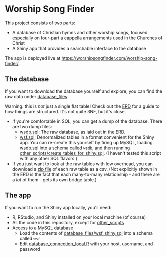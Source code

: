 # Worship Song Finder

This project consists of two parts:

* A database of Christian hymns and other worship songs, focused especially on four-part a cappella arrangements used in the Churches of Christ
* A Shiny app that provides a searchable interface to the database

The app is deployed live at <a href="https://worshipsongfinder.com/worship-song-finder/">https://worshipsongfinder.com/worship-song-finder/</a>.

## The database

If you want to download the database yourself and explore, you can find the raw data under [database_files](database_files).

Warning: this is _not_ just a single flat table!  Check out the [ERD](database_files/wsf_erd.pdf) for a guide to how things are structured.  It's not quite 3NF, but it's close.

* If you're comfortable in SQL, you can get a dump of the database.  There are two dump files:
  - [wsdb.sql](database_files/wsdb.sql): The raw database, as laid out in the ERD.
  - [wsf.sql](database_files/wsf.sql): Denormalized tables in a format convenient for the Shiny app.  You can re-create this yourself by firing up MySQL, loading [wsdb.sql](database_files/wsdb.sql) into a schema called `wsdb`, and then running [other_scripts/create_tables_for_shiny.sql](other_scripts/create_tables_for_shiny.sql).  (I haven't tested this script with any other SQL flavors.)
* If you just want to look at the raw tables with low overhead, you can download a [zip file](database_files/csv_dumps.zip) of each raw table as a csv.  (Not explicitly shown in the ERD is the fact that each many-to-many relationship - and there are a _lot_ of them - gets its own bridge table.)

## The app

If you want to run the Shiny app locally, you'll need:

* R, RStudio, and Shiny installed on your local machine (of course)
* All the code in this repository, except for [other_scripts](other_scripts)
* Access to a MySQL database
  - Load the contents of [database_files/wsf_shiny.sql](database_files/wsf_shiny.sql) into a schema called `wsf`
  - Edit [database_connection_local.R](database_connection_local.R) with your host, username, and password